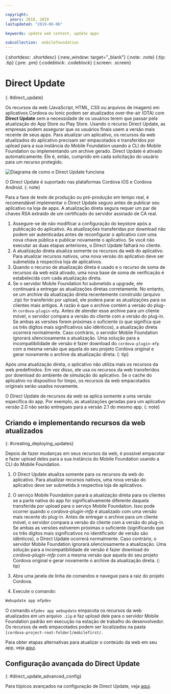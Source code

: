 ```yaml
---

copyright:
  years: 2018, 2019
lastupdated: "2019-06-06"

keywords: update web content, update apps

subcollection:  mobilefoundation
---
```


{:shortdesc: .shortdesc}
{:new_window: target="_blank"}
{:note: .note}
{:tip: .tip}
{:pre: .pre}
{:codeblock: .codeblock}
{:screen: .screen}

# Direct Update
{: #direct_update}

Os recursos da web (JavaScript, HTML, CSS ou arquivos de imagem) em aplicativos Cordova ou Ionic podem ser atualizados over-the-air (OTA) com **Direct Update** sem a necessidade de os usuários terem que passar pela atualização do App Store ou Play Store. Usando o recurso Direct Update, as empresas podem assegurar que os usuários finais usem a versão mais recente de seus apps. Para atualizar um aplicativo, os recursos da web atualizados do aplicativo precisam ser empacotados e transferidos por upload para a sua instância do Mobile Foundation usando a CLI do Mobile Foundation ou implementando um archive gerado. Direct Update é ativado automaticamente. Ele é, então, cumprido em cada solicitação do usuário para um recurso protegido.

![Diagrama de como o Direct Update funciona](images/internal_function.jpg)

O Direct Update é suportado nas plataformas Cordova iOS e Cordova Android.
{: note}

Para a fase de teste de produção ou pré-produção em tempo real, é recomendável implementar o Direct Update seguro antes de publicar seu aplicativo na loja de apps. A atualização direta segura requer um par de chaves RSA extraído de um certificado do servidor assinado de CA real.

1. Assegure-se de não modificar a configuração do keystore após a publicação do aplicativo. As atualizações transferidas por download não podem ser autenticadas antes de reconfigurar o aplicativo com uma nova chave pública e publicar novamente o aplicativo. Se você não executar as duas etapas anteriores, o Direct Update falhará no cliente.
2. A atualização direta atualiza somente os recursos da web do aplicativo. Para atualizar recursos nativos, uma nova versão do aplicativo deve ser submetida à respectiva loja de aplicativos.
3. Quando o recurso de atualização direta é usado e o recurso de soma de recursos da web está ativado, uma nova base de soma de verificação é estabelecida com cada atualização direta.
4. Se o servidor Mobile Foundation foi submetido a upgrade, ele continuará a entregar as atualizações diretas corretamente. No entanto, se um archive da atualização direta recentemente construído (arquivo .zip) for transferido por upload, ele poderá parar as atualizações para os clientes mais antigos. A razão é que o archive contém a versão do plug-in `cordova-plugin-mfp`. Antes de atender esse archive para um cliente móvel, o servidor compara a versão do cliente com a versão do plug-in. Se ambas as versões forem próximas o suficiente (o que significa que os três dígitos mais significativos são idênticos), a atualização direta ocorrerá normalmente. Caso contrário, o servidor Mobile Foundation ignorará silenciosamente a atualização. Uma solução para a incompatibilidade de versão é fazer download do `cordova-plugin-mfp` com a mesma versão que aquela do seu projeto Cordova original e gerar novamente o archive da atualização direta.
{: tip}

Após uma atualização direta, o aplicativo não utiliza mais os recursos da web predefinidos. Em vez disso, ele usa os recursos da web transferidos por download do ambiente de simulação do aplicativo. Se o cache do aplicativo no dispositivo for limpo, os recursos da web empacotados originais serão usados novamente.

O Direct Update de recursos da web se aplica somente a uma versão específica do app. Por exemplo, as atualizações geradas para um aplicativo versão 2.0 não serão entregues para a versão 2.1 do mesmo app.
{: note}

## Criando e implementando recursos da web atualizados
{: #creating_deploying_updates}

Depois de fazer mudanças em seus recursos da web, é possível empacotar e fazer upload deles para a sua instância do Mobile Foundation usando a CLI do Mobile Foundation.

1.  O Direct Update atualiza somente para os recursos da web do aplicativo. Para atualizar recursos nativos, uma nova versão do aplicativo deve ser submetida à respectiva loja de aplicativos.
2. O serviço Mobile Foundation parará a atualização direta para os clientes se a parte nativa do app for significativamente diferente daquela transferida por upload para o serviço Mobile Foundation. Isso pode ocorrer quando o *cordova-plugin-mfp* é atualizado com uma versão mais recente do plug-in. Antes de entregar o archive para um cliente móvel, o servidor compara a versão do cliente com a versão do plug-in. Se ambas as versões estiverem próximas o suficiente (significando que os três dígitos mais significativos no identificador de versão são idênticos), o Direct Update ocorrerá normalmente. Caso contrário, o servidor Mobile Foundation ignorará silenciosamente a atualização. Uma solução para a incompatibilidade de versão é fazer download do *cordova-plugin-mfp* com a mesma versão que aquela do seu projeto Cordova original e gerar novamente o archive da atualização direta.
{: tip}

1. Abra uma janela de linha de comandos e navegue para a raiz do projeto Cordova.
2. Execute o comando:
  ```bash
  Webupdate app mfpdev
  ```
  O comando `mfpdev app webupdate` empacota os recursos da web atualizados em um arquivo `.zip` e faz upload dele para o servidor Mobile Foundation padrão em execução na estação de trabalho do desenvolvedor. Os recursos da web empacotados podem ser localizados na pasta `[cordova-project-root-folder]/mobilefirst/`.

Para obter etapas alternativas para atualizar o conteúdo da web em seu app, veja [aqui](/docs/services/mobilefoundation?topic=mobilefoundation-alternate_steps_to_update_app_web_content_in_app#alternate_steps_to_update_app_web_content_in_app).

## Configuração avançada do Direct Update
{: #direct_update_advanced_config}

Para tópicos avançados na configuração de Direct Update, veja [aqui](/docs/services/mobilefoundation?topic=mobilefoundation-advanced_direct_update_configuration#advanced_direct_update_configuration).
